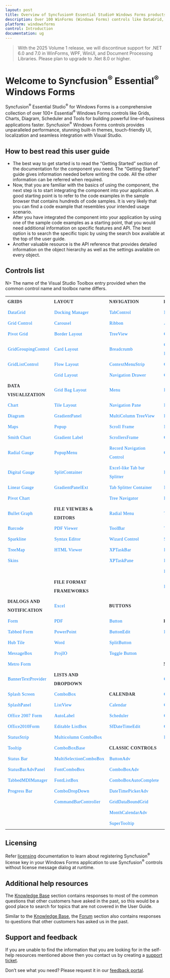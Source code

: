 ```yaml
---
layout: post
title: Overview of Syncfusion® Essential Studio® Windows Forms products
description: Over 100 WinForms (Windows Forms) controls like DataGrid, Charts, Docking, PDF Viewer and much more to build desktop applications.
platform: windowsforms
control: Introduction
documentation: ug
---
```


> With the 2025 Volume 1 release, we will discontinue support for .NET 6.0 and 7.0 in WinForms, WPF, WinUI, and Document Processing Libraries. Please plan to upgrade to .Net 8.0 or higher.

# Welcome to Syncfusion<sup>®</sup> Essential<sup>®</sup> Windows Forms

Syncfusion<sup>®</sup> Essential Studio<sup>®</sup> for Windows Forms is a comprehensive collection of over 100+ Essential<sup>®</sup> Windows Forms controls like Grids, Charts, Diagram, Scheduler and Tools for building powerful line-of-business applications faster. Syncfusion<sup>®</sup> Windows Forms controls provides unparalleled performance, stunning built-in themes, touch-friendly UI, localization and seamless integration with Visual Studio.

## How to best read this user guide

* The best way to get started is to read the “Getting Started” section of the documentation for the component you need. The “Getting Started” guide gives information needed before writing the code. All the other information can be referred when required.
* Now, that you are familiar with the basics of using the component, the next step is to start integrating the component into your application. A good starting point is to refer to the code examples in the sample browser that contains hundreds of code samples. It is very likely that you can find a code example that resembles your intended usage scenario.
* After you have integrated the component into your application by using one of the sample code examples as a starting point, that you would need additional information on specific features and API. The best option is to search the specific topic by using the search box available at the top of the user guide.
* Another valuable resource is the API reference that provides detailed information on the object hierarchy as well as the settings available on every object.

## Controls list

N> The name of the Visual Studio Toolbox entry provided when the common control name and toolbox name differs.

<style>
#table
{
border:0 !important;
line-height: 2!important;
}

tr
{
border:0 !important;
}

td
{
border:0 !important;
}

#anchor
{
text-decoration: none!important; 
font-family: Caros!important; 
font-size: 14px!important; 
color: #0079F3!important;
letter-spacing: 0.47px!important;
text-align: left!important;
}
#title
{
font-family: CarosMedium!important;
font-size: 14px!important;
color: #22252A!important;
letter-spacing: 0.47px!important;
text-align: left!important;
font-weight: bold!important;
border:0 !important;
background-color:transparent!important;
}

</style>

<table id="table">
<tbody>
<colgroup>
<col style="width: 25%">
<col style="width: 25%">
<col style="width: 25%">
<col style="width: 25%">
</colgroup>
  <tr>
    <th id="title">GRIDS</th>
    <th id="title">LAYOUT</th>
    <th id="title">NAVIGATION </th>
    <th id="title">INPUT CONTROLS</th>
  </tr>


  <tr>
    <td> <a id="anchor" href="https://help.syncfusion.com/windowsforms/datagrid/gettingstarted">DataGrid</a> </td>
    <td> <a id="anchor" href="https://help.syncfusion.com/windowsforms/docking-manager/getting-started">Docking Manager</a> </td>
    <td> <a id="anchor" href="https://help.syncfusion.com/windowsforms/tabcontrol/getting-started">TabControl</a> </td>
    <td> <a id="anchor" href="https://help.syncfusion.com/windowsforms/maskedtextbox/getting-started">MaskedTextBox</a> </td>
  </tr>
  <tr>
    <td> <a id="anchor" href="https://help.syncfusion.com/windowsforms/grid-control/getting-started">Grid Control</a> </td>
    <td> <a id="anchor" href="https://help.syncfusion.com/windowsforms/carousel/getting-started">Carousel</a> </td>
    <td> <a id="anchor" href="https://help.syncfusion.com/windowsforms/ribbon/getting-started">Ribbon</a> </td>
    <td> <a id="anchor" href="https://help.syncfusion.com/windowsforms/autocomplete/getting-started">AutoComplete</a> </td>
  </tr>
  <tr>
    <td> <a id="anchor" href="https://help.syncfusion.com/windowsforms/pivot-grid/getting-started">Pivot Grid</a> </td>
    <td> <a id="anchor" href="https://help.syncfusion.com/windowsforms/layoutmanagers/borderlayout/gettingstarted">Border Layout</a> </td>
    <td> <a id="anchor" href="https://help.syncfusion.com/windowsforms/treeview/getting-started">TreeView</a> </td>
    <td> <a id="anchor" href="https://help.syncfusion.com/windowsforms/checkbox/getting-started">CheckBox</a> </td>
  </tr>
  <tr>
    <td> <a id="anchor" href="https://help.syncfusion.com/windowsforms/gridgrouping/getting-started">GridGroupingControl</a> </td>
    <td> <a id="anchor" href="https://help.syncfusion.com/windowsforms/layoutmanagers/cardlayout/gettingstarted">Card Layout</a> </td>
    <td> <a id="anchor" href="https://help.syncfusion.com/windowsforms/navigationview/getting-started">Breadcrumb</a> </td>
    <td> <a id="anchor" href="https://help.syncfusion.com/windowsforms/color-picker-dropdown/getting-started">Color Picker DropDown</a> </td>
  </tr>
  <tr>
    <td> <a id="anchor" href="https://help.syncfusion.com/windowsforms/multicolumn-listbox/getting-started">GridListControl</a></td>
    <td> <a id="anchor" href="https://help.syncfusion.com/windowsforms/layoutmanagers/flowlayout/gettingstarted">Flow Layout</a> </td>
    <td> <a id="anchor" href="https://help.syncfusion.com/windowsforms/contextmenustrip/getting-started">ContextMenuStrip</a> </td>
    <td> <a id="anchor" href="https://help.syncfusion.com/windowsforms/color-picker/getting-started">Color Picker</a> </td>
  </tr>
  <tr>
    <td></td>
    <td> <a id="anchor" href="https://help.syncfusion.com/windowsforms/layoutmanagers/gridlayout/getting-started">Grid Layout</a> </td>
    <td> <a id="anchor" href="https://help.syncfusion.com/windowsforms/navigation-drawer/getting-started">Navigation Drawer</a> </td>
    <td> <a id="anchor" href="https://help.syncfusion.com/windowsforms/colorui/getting-started">ColorUIControl</a> </td>
  </tr>
  <tr>
    <td id="title">DATA VISUALIZATION </td>
    <td> <a id="anchor" href="https://help.syncfusion.com/windowsforms/layoutmanagers/gridbaglayout/getting-started">Grid Bag Layout</a> </td>
    <td> <a id="anchor" href="https://help.syncfusion.com/windowsforms/menu/getting-started">Menu</a> </td>
    <td> <a id="anchor" href="https://help.syncfusion.com/windowsforms/double-textbox/getting-started">DoubleTextBox</a> </td>
  </tr>
  <tr>
    <td> <a id="anchor" href="https://help.syncfusion.com/windowsforms/chart/getting-started">Chart</a> </td>
    <td> <a id="anchor" href="https://help.syncfusion.com/windowsforms/tile-layout/getting-started">Tile Layout</a> </td>
    <td> <a id="anchor" href="https://help.syncfusion.com/windowsforms/navigation-pane/gettingstarted">Navigation Pane</a> </td>
    <td> <a id="anchor" href="https://help.syncfusion.com/windowsforms/integer-textbox/getting-started">IntegerTextBox</a> </td>
  </tr>
  <tr>
    <td> <a id="anchor" href="https://help.syncfusion.com/windowsforms/diagram/getting-started">Diagram</a> </td>
    <td> <a id="anchor" href="https://help.syncfusion.com/windowsforms/gradient-panel/getting-started">GradientPanel</a> </td>
    <td> <a id="anchor" href="https://help.syncfusion.com/windowsforms/multicolumn-treeview/getting-started">MultiColumn TreeView</a> </td>
    <td> <a id="anchor" href="https://help.syncfusion.com/windowsforms/percent-textbox/getting-started">PercentTextBox</a> </td>
  </tr>
  <tr>
    <td> <a id="anchor" href="https://help.syncfusion.com/windowsforms/map/getting-started">Maps</a> </td>
    <td> <a id="anchor" href="https://help.syncfusion.com/windowsforms/popup/getting-started">Popup</a> </td>
    <td> <a id="anchor" href="https://help.syncfusion.com/windowsforms/scroll-frame/gettingstarted">Scroll Frame</a> </td>
    <td> <a id="anchor" href="https://help.syncfusion.com/windowsforms/numeric-textbox/gettingstarted">Numeric TextBox</a> </td>
  </tr>
  <tr>
    <td> <a id="anchor" href="https://help.syncfusion.com/windowsforms/smith-chart/gettingstarted">Smith Chart</a> </td>
    <td> <a id="anchor" href="https://help.syncfusion.com/windowsforms/gradient-label/getting-started">Gradient Label</a> </td>
    <td> <a id="anchor" href="https://help.syncfusion.com/windowsforms/scrollersframe/getting-started">ScrollersFrame</a> </td>
    <td> <a id="anchor" href="https://help.syncfusion.com/windowsforms/classic/currency-edit/getting-started">CurrencyEdit</a> </td>
  </tr>
  <tr>
    <td> <a id="anchor" href="https://help.syncfusion.com/windowsforms/radial-gauge/radial-gauge">Radial Gauge</a> </td>
    <td> <a id="anchor" href="https://help.syncfusion.com/windowsforms/popupmenu/getting-started">PopupMenu</a> </td>
    <td> <a id="anchor" href="https://help.syncfusion.com/windowsforms/gridrecordnavigationcontrol/getting-started">Record Navigation Control</a> </td>
    <td> <a id="anchor" href="https://help.syncfusion.com/windowsforms/currency-textbox/getting-started">CurrencyTextBox</a> </td>
  </tr>
  <tr>
    <td> <a id="anchor" href="https://help.syncfusion.com/windowsforms/radial-gauge/digital-gauge">Digital Gauge</a> </td>
    <td> <a id="anchor" href="https://help.syncfusion.com/windowsforms/splitcontainer/creating-splitcontaineradv">SplitContainer</a> </td>
    <td> <a id="anchor" href="https://help.syncfusion.com/windowsforms/splitter/getting-started">Excel-like Tab bar Splitter</a> </td>
    <td> <a id="anchor" href="https://help.syncfusion.com/windowsforms/radio-button/getting-started">Radio Button</a> </td>
  </tr>
  <tr>
    <td> <a id="anchor" href="https://help.syncfusion.com/windowsforms/radial-gauge/linear-gauge">Linear Gauge</a> </td>
    <td> <a id="anchor" href="https://help.syncfusion.com/windowsforms/gradientpanelext/getting-started">GradientPanelExt</a></td>
    <td> <a id="anchor" href="https://help.syncfusion.com/windowsforms/tab-splitter-container/gettingstarted">Tab Splitter Container</a> </td>
    <td> <a id="anchor" href="https://help.syncfusion.com/windowsforms/numericupdown/getting-started">NumericUpdown</a> </td>
  </tr>
  <tr>
    <td> <a id="anchor" href="https://help.syncfusion.com/windowsforms/pivot-chart/getting-started">Pivot Chart</a> </td>
    <td></td>
    <td> <a id="anchor" href="https://help.syncfusion.com/windowsforms/tree-navigator/getting-started">Tree Navigator</a> </td>
    <td> <a id="anchor" href="https://help.syncfusion.com/windowsforms/domain-updown/getting-started">DomainUpDownExt</a> </td>
  </tr>
  <tr>
    <td> <a id="anchor" href="https://help.syncfusion.com/windowsforms/bullet-graph/getting-started">Bullet Graph</a> </td>
   <td id="title">FILE VIEWERS &amp; EDITORS </td>
    <td> <a id="anchor" href="https://help.syncfusion.com/windowsforms/radial-menu/getting-started">Radial Menu</a> </td>
    <td> <a id="anchor" href="https://help.syncfusion.com/windowsforms/textbox/getting-started">TextBox</a> </td>
  </tr>
  <tr>
    <td> <a id="anchor" href="https://help.syncfusion.com/windowsforms/barcode/getting-started">Barcode</a> </td>
    <td> <a id="anchor" href="https://help.syncfusion.com/windowsforms/pdf-viewer/getting-started">PDF Viewer</a> </td>
    <td> <a id="anchor" href="https://help.syncfusion.com/windowsforms/xptoolbar/getting-started">ToolBar</a> </td>
    <td> <a id="anchor" href="https://help.syncfusion.com/windowsforms/trackbar/getting-started">TrackBar</a> </td>
  </tr>
  <tr>
    <td> <a id="anchor" href="https://help.syncfusion.com/windowsforms/sparkline/gettingstarted">Sparkline</a> </td>
    <td> <a id="anchor" href="https://help.syncfusion.com/windowsforms/syntax-editor/getting-started">Syntax Editor</a> </td>
    <td> <a id="anchor" href="https://help.syncfusion.com/windowsforms/wizard-control/getting-started">Wizard Control</a> </td>
    <td> <a id="anchor" href="https://help.syncfusion.com/windowsforms/spell-checker/getting-started">Spell Checker</a> </td>
  </tr>
  <tr>
    <td> <a id="anchor" href="https://help.syncfusion.com/windowsforms/treemap/getting-started">TreeMap</a> </td>
    <td> <a id="anchor" href="https://help.syncfusion.com/windowsforms/html-viewer/getting-started">HTML Viewer</a> </td>
    <td> <a id="anchor" href="https://help.syncfusion.com/windowsforms/xptaskbar/creating-an-xptaskbar">XPTaskBar</a> </td>
    <td> <a id="anchor" href="https://help.syncfusion.com/windowsforms/folder-browser/getting-started">Folder Browser</a> </td>
  </tr>
  <tr>
    <td> <a id="anchor" href="https://help.syncfusion.com/windowsforms/skins/getting-started">Skins</a> </td>
    <td></td>
    <td> <a id="anchor" href="https://help.syncfusion.com/windowsforms/xptaskpane/creating-a-simple-xptaskpane">XPTaskPane</a></td>
    <td> <a id="anchor" href="https://help.syncfusion.com/windowsforms/radial-menu/getting-started">Radial Slider</a> </td>
  </tr>
  <tr>
    <td></td>
    <td></td>
    <td></td>
    <td> <a id="anchor" href="https://help.syncfusion.com/windowsforms/range-slider/getting-started">Range Slider</a> </td>
  </tr>
  <tr>
    <td></td>
    <td id="title">FILE FORMAT FRAMEWORKS </td>
    <td></td>
    <td> <a id="anchor" href="https://help.syncfusion.com/windowsforms/rating-control/getting-started">Rating Control</a></td>
  </tr>
  <tr>
   <td id="title">DIALOGS AND NOTIFICATION </td>
    <td> <a id="anchor" href="https://help.syncfusion.com/file-formats/xlsio/getting-started-create-excel-file-csharp-vbnet">Excel</a> </td>
    <td id="title">BUTTONS </td>
    <td></td>
  </tr>
  <tr>
    <td> <a id="anchor" href="https://help.syncfusion.com/windowsforms/form/getting-started">Form</a> </td>
    <td> <a id="anchor" href="https://help.syncfusion.com/file-formats/pdf/getting-started">PDF</a> </td>
    <td> <a id="anchor" href="https://help.syncfusion.com/windowsforms/button/getting-started">Button</a> </td>
   <td id="title">DATA SCIENCE </td>
  </tr>
  <tr>
    <td> <a id="anchor" href="https://help.syncfusion.com/windowsforms/tabbed-form/getting-started">Tabbed Form</a> </td>
    <td> <a id="anchor" href="https://help.syncfusion.com/file-formats/presentation/getting-started">PowerPoint</a> </td>
    <td> <a id="anchor" href="https://help.syncfusion.com/windowsforms/buttonedit/getting-started">ButtonEdit</a> </td>
    <td> <a id="anchor" href="https://help.syncfusion.com/predictive-analytics/pmml-execution-engine/overview">Predictive Analytics</a></td>
  </tr>
  <tr>
    <td> <a id="anchor" href="https://help.syncfusion.com/windowsforms/hub-tile/getting-started">Hub Tile</a> </td>
    <td> <a id="anchor" href="https://help.syncfusion.com/file-formats/docio/getting-started">Word</a> </td>
    <td> <a id="anchor" href="https://help.syncfusion.com/windowsforms/split-button/getting-started">SplitButton</a> </td>
    <td></td>
  </tr>
  <tr>
    <td> <a id="anchor" href="https://help.syncfusion.com/windowsforms/messagebox/getting-started">MessageBox</a> </td>
    <td> <a id="anchor" href="https://help.syncfusion.com/windowsforms/projio/project">ProjIO</a></td>
    <td> <a id="anchor" href="https://help.syncfusion.com/windowsforms/toggle-button/getting-started">Toggle Button</a></td>
    <td></td>
  </tr>
  <tr>
    <td> <a id="anchor" href="https://help.syncfusion.com/windowsforms/metro-form/getting-started">Metro Form</a> </td>
    <td></td>
    <td></td>
    <td id="title">MISCELLEANEOUS </td>
  </tr>
  <tr>
    <td> <a id="anchor" href="https://help.syncfusion.com/windowsforms/watermark-text-provider/getting-started">BannerTextProvider</a> </td>
   <td id="title">LISTS AND DROPDOWN </td>
    <td></td>
    <td> <a id="anchor" href="https://help.syncfusion.com/windowsforms/calculation-engine/getting-started">Calculation Engine</a> </td>
  </tr>
  <tr>
    <td> <a id="anchor" href="https://help.syncfusion.com/windowsforms/splash-screen/getting-started">Splash Screen</a> </td>
    <td> <a id="anchor" href="https://help.syncfusion.com/windowsforms/combobox/gettingstarted">ComboBox</a> </td>
    <td id="title">CALENDAR </td>
    <td> <a id="anchor" href="https://help.syncfusion.com/windowsforms/calculator/getting-started">Calculator</a> </td>
  </tr>
  <tr>
    <td> <a id="anchor" href="https://help.syncfusion.com/windowsforms/splash-panel/getting-started">SplashPanel</a> </td>
    <td> <a id="anchor" href="https://help.syncfusion.com/windowsforms/listview/gettingstarted">ListView</a> </td>
    <td> <a id="anchor" href="https://help.syncfusion.com/windowsforms/calendar/getting-started">Calendar</a> </td>
    <td> <a id="anchor" href="https://help.syncfusion.com/windowsforms/clock/getting-started">Clock</a> </td>
  </tr>
  <tr>
    <td> <a id="anchor" href="https://help.syncfusion.com/windowsforms/office2007form/getting-started">Office 2007 Form</a> </td>
    <td> <a id="anchor" href="https://help.syncfusion.com/windowsforms/autolabel/getting-started">AutoLabel</a> </td>
    <td> <a id="anchor" href="https://help.syncfusion.com/windowsforms/scheduler/getting-started">Scheduler</a> </td>
    <td> <a id="anchor" href="https://help.syncfusion.com/windowsforms/grouping/getting-started">Grouping</a> </td>
  </tr>
  <tr>
    <td> <a id="anchor" href="https://help.syncfusion.com/windowsforms/office2010form/getting-started">Office2010Form</a> </td>
    <td> <a id="anchor" href="https://help.syncfusion.com/windowsforms/editable-listbox/getting-started">Editable ListBox</a> </td>
    <td> <a id="anchor" href="https://help.syncfusion.com/windowsforms/datetimepicker/getting-started">SfDateTimeEdit</a></td>
    <td> <a id="anchor" href="https://help.syncfusion.com/windowsforms/groupview/getting-started">GroupView</a> </td>
  </tr>
  <tr>
    <td> <a id="anchor" href="https://help.syncfusion.com/windowsforms/statusstrip/statusstripex">StatusStrip</a> </td>
    <td> <a id="anchor" href="https://help.syncfusion.com/windowsforms/multicolumn-combobox/getting-started">Multicolumn ComboBox</a> </td>
    <td></td>
    <td> <a id="anchor" href="https://help.syncfusion.com/windowsforms/dicom/getting-started">DICOM</a></td>
  </tr>
  <tr>
    <td> <a id="anchor" href="https://help.syncfusion.com/windowsforms/tooltip/gettingstarted">Tooltip</a> </td>
    <td> <a id="anchor" href="https://help.syncfusion.com/windowsforms/comboboxbase/getting-started">ComboBoxBase</a> </td>
    <td id="title">CLASSIC CONTROLS </td>
    <td></td>
  </tr>
  <tr>
    <td> <a id="anchor" href="https://help.syncfusion.com/windowsforms/status-bar/getting-started">Status Bar</a> </td>
    <td> <a id="anchor" href="https://help.syncfusion.com/windowsforms/classic/multiselectioncombobox/getting-started">MultiSelectionComboBox</a> </td>
    <td> <a id="anchor" href="https://help.syncfusion.com/windowsforms/classic/button/getting-started">ButtonAdv</a> </td>
    <td></td>
  </tr>
  <tr>
    <td> <a id="anchor" href="https://help.syncfusion.com/windowsforms/statusbaradvpanel/getting-started">StatusBarAdvPanel</a> </td>
    <td> <a id="anchor" href="https://help.syncfusion.com/windowsforms/fontcombobox/getting-started">FontComboBox</a> </td>
    <td> <a id="anchor" href="https://help.syncfusion.com/windowsforms/classic/combobox/getting-started">ComboBoxAdv</a> </td>
    <td></td>
  </tr>
  <tr>
    <td> <a id="anchor" href="https://help.syncfusion.com/windowsforms/tabbedmdi/getting-started">TabbedMDIManager</a> </td>
    <td> <a id="anchor" href="https://help.syncfusion.com/windowsforms/fontlistbox/getting-started">FontListBox</a> </td>
    <td> <a id="anchor" href="https://help.syncfusion.com/windowsforms/classic/autocomplete/getting-started">ComboBoxAutoComplete</a> </td>
    <td></td>
  </tr>
  <tr>
    <td> <a id="anchor" href="https://help.syncfusion.com/windowsforms/progress-bar/creating-progressbaradv">Progress Bar</a> </td>
    <td> <a id="anchor" href="https://help.syncfusion.com/windowsforms/combobox-dropdown/getting-started">ComboDropDown</a> </td>
    <td> <a id="anchor" href="https://help.syncfusion.com/windowsforms/classic/datetimepicker/creating-datetimepickeradv">DateTimePickerAdv</a> </td>
    <td></td>
  </tr>
  <tr>
    <td></td>
    <td> <a id="anchor" href="https://help.syncfusion.com/windowsforms/commandbar/getting-started">CommandBarController</a></td>
    <td> <a id="anchor" href="https://help.syncfusion.com/windowsforms/classic/databoundgrid/getting-started">GridDataBoundGrid</a> </td>
    <td></td>
  </tr>
  <tr>
    <td></td>
    <td></td>
    <td> <a id="anchor" href="https://help.syncfusion.com/windowsforms/classic/month-calendar/creating-monthcalendaradv">MonthCalendarAdv</a> </td>
    <td></td>
  </tr>
  <tr>
    <td></td>
    <td></td>
    <td> <a id="anchor" href="https://help.syncfusion.com/windowsforms/classic/tooltip/supertooltip">SuperTooltip</a></td>
    <td></td>
  </tr>
</tbody>
</table>



## Licensing

Refer [licensing](https://help.syncfusion.com/common/essential-studio/licensing/overview) documentation to learn about registering Syncfusion<sup>®</sup> license key in your Windows Forms application to use Syncfusion<sup>®</sup> controls without license message dialog at runtime.

## Additional help resources

The [Knowledge Base](https://support.syncfusion.com/kb/desktop/category/82) section contains responses to most of the common questions that other customers have asked in the past, so this would be a good place to search for topics that are not covered in the User Guide.

Similar to the [Knowledge Base](https://support.syncfusion.com/kb/desktop/category/82), the [Forum](https://www.syncfusion.com/forums/windowsforms) section also contains responses to questions that other customers has asked us in the past.

## Support and feedback

If you are unable to find the information that you are looking for in the self-help resources mentioned above then you contact us by creating a [support ticket](https://internalsupport.bolddesk.com/agent/tickets/create).

Don’t see what you need? Please request it in our [feedback portal](https://www.syncfusion.com/feedback/winforms).
